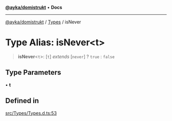 [**@ayka/domistrukt**](../../../README.md) • **Docs**

***

[@ayka/domistrukt](../../../globals.md) / [Types](../README.md) / isNever

# Type Alias: isNever\<t\>

> **isNever**\<`t`\>: [`t`] *extends* [`never`] ? `true` : `false`

## Type Parameters

• **t**

## Defined in

[src/Types/Types.d.ts:53](https://github.com/AndreyMork/domistrukt/blob/a3a0cb5c43a16ed6506fbb5003dcad527e48abe7/src/Types/Types.d.ts#L53)
